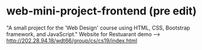# web-mini-project-frontend (pre edit)
"A small project for the 'Web Design' course using HTML, CSS, Bootstrap framework, and JavaScript."
Website for Restuarant 
demo --> http://202.28.94.18/wdt66/group/cs/cs19/index.html
